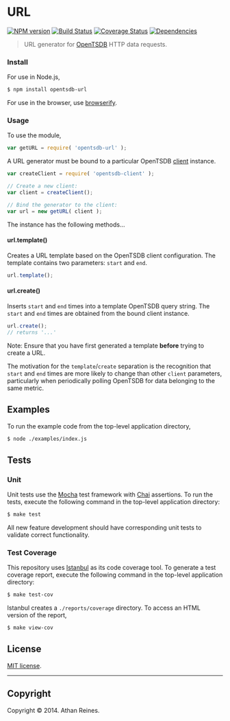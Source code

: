 URL
===
[![NPM version][npm-image]][npm-url] [![Build Status][travis-image]][travis-url] [![Coverage Status][coveralls-image]][coveralls-url] [![Dependencies][dependencies-image]][dependencies-url]

> URL generator for [OpenTSDB](http://opentsdb.net) HTTP data requests.


### Install

For use in Node.js,

``` bash
$ npm install opentsdb-url
```

For use in the browser, use [browserify](https://github.com/substack/node-browserify).


### Usage

To use the module,

``` javascript
var getURL = require( 'opentsdb-url' );
```

A URL generator must be bound to a particular OpenTSDB [client](https://github.com/opentsdb-js/client) instance.

``` javascript
var createClient = require( 'opentsdb-client' );

// Create a new client:
var client = createClient();

// Bind the generator to the client:
var url = new getURL( client );
```

The instance has the following methods...


#### url.template()

Creates a URL template based on the OpenTSDB client configuration. The template contains two parameters: `start` and `end`.

``` javascript
url.template();
``` 


#### url.create()

Inserts `start` and `end` times into a template OpenTSDB query string. The `start` and `end` times are obtained from the bound client instance.

``` javascript
url.create();
// returns '...'
```

Note: Ensure that you have first generated a template __before__ trying to create a URL.

The motivation for the `template`/`create` separation is the recognition that `start` and `end` times are more likely to change than other `client` parameters, particularly when periodically polling OpenTSDB for data belonging to the same metric. 


## Examples

To run the example code from the top-level application directory,

``` bash
$ node ./examples/index.js
```



## Tests

### Unit

Unit tests use the [Mocha](http://visionmedia.github.io/mocha) test framework with [Chai](http://chaijs.com) assertions. To run the tests, execute the following command in the top-level application directory:

``` bash
$ make test
```

All new feature development should have corresponding unit tests to validate correct functionality.


### Test Coverage

This repository uses [Istanbul](https://github.com/gotwarlost/istanbul) as its code coverage tool. To generate a test coverage report, execute the following command in the top-level application directory:

``` bash
$ make test-cov
```

Istanbul creates a `./reports/coverage` directory. To access an HTML version of the report,

``` bash
$ make view-cov
```


## License

[MIT license](http://opensource.org/licenses/MIT). 


---
## Copyright

Copyright &copy; 2014. Athan Reines.


[npm-image]: http://img.shields.io/npm/v/opentsdb-url.svg
[npm-url]: https://npmjs.org/package/opentsdb-url

[travis-image]: http://img.shields.io/travis/opentsdb-js/opentsdb-url/master.svg
[travis-url]: https://travis-ci.org/opentsdb-js/opentsdb-url

[coveralls-image]: https://img.shields.io/coveralls/opentsdb-js/opentsdb-url/master.svg
[coveralls-url]: https://coveralls.io/r/opentsdb-js/opentsdb-url?branch=master

[dependencies-image]: http://img.shields.io/david/opentsdb-js/opentsdb-url.svg
[dependencies-url]: https://david-dm.org/opentsdb-js/opentsdb-url

[dev-dependencies-image]: http://img.shields.io/david/dev/opentsdb-js/opentsdb-url.svg
[dev-dependencies-url]: https://david-dm.org/dev/opentsdb-js/opentsdb-url

[github-issues-image]: http://img.shields.io/github/issues/opentsdb-js/opentsdb-url.svg
[github-issues-url]: https://github.com/opentsdb-js/opentsdb-url/issues